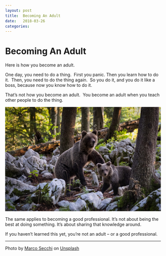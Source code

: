 ```yaml
---
layout: post
title:  Becoming An Adult 
date:   2018-03-26 
categories:   
---
```


# Becoming An Adult


Here is how you become an adult. 

One day, you need to do a thing. 
First you panic. Then you learn how to do it. 
Then, you need to do the thing again. 
So you do it, and you do it like a boss, because now you know how to do it. 

That’s not how you become an adult. 
You become an adult when you teach other people to do the thing. 

![|1350x0](/images/220754.jpg)

The same applies to becoming a good professional. It’s not about being the best at doing something. It’s about sharing that knowledge around. 

If you haven’t learned this yet, you’re not an adult – or a good professional. 

***
Photo by [Marco Secchi](https://msecchi.com) on [Unsplash](http://unsplash.com)

               